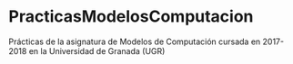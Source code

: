 # PracticasModelosComputacion
Prácticas de la asignatura de Modelos de Computación cursada en 2017-2018 en la Universidad de Granada (UGR)
